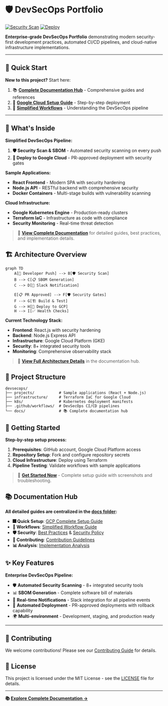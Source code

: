 # 🛡️ DevSecOps Portfolio

[![Security Scan](https://github.com/msrj-xyz/devsecops/actions/workflows/security-scan.yml/badge.svg)](https://github.com/msrj-xyz/devsecops/actions/workflows/security-scan.yml)
[![Deploy](https://github.com/msrj-xyz/devsecops/actions/workflows/deploy.yml/badge.svg)](https://github.com/msrj-xyz/devsecops/actions/workflows/deploy.yml)

**Enterprise-grade DevSecOps Portfolio** demonstrating modern security-first development practices, automated CI/CD pipelines, and cloud-native infrastructure implementations.

---

## 🚀 Quick Start

**New to this project?** Start here:

1. 📚 **[Complete Documentation Hub](./docs/README.md)** - Comprehensive guides and references
2. 🌟 **[Google Cloud Setup Guide](./docs/GCP_COMPLETE_SETUP_GUIDE.md)** - Step-by-step deployment
3. 🔄 **[Simplified Workflows](./docs/WORKFLOW_GUIDE.md)** - Understanding the DevSecOps pipeline

---

## 🎯 What's Inside

**Simplified DevSecOps Pipeline:**

1. **🛡️ Security Scan & SBOM** - Automated security scanning on every push
2. **🚀 Deploy to Google Cloud** - PR-approved deployment with security gates

**Sample Applications:**
- **React Frontend** - Modern SPA with security hardening
- **Node.js API** - RESTful backend with comprehensive security
- **Docker Containers** - Multi-stage builds with vulnerability scanning

**Cloud Infrastructure:**
- **Google Kubernetes Engine** - Production-ready clusters
- **Terraform IaC** - Infrastructure as code with compliance
- **Security Monitoring** - Real-time threat detection

> 📖 **[View Complete Documentation](./docs/README.md)** for detailed guides, best practices, and implementation details.

## 🏗️ Architecture Overview

```mermaid
graph TD
    A[📝 Developer Push] --> B[🛡️ Security Scan]
    B --> C[📋 SBOM Generation]
    C --> D[🔔 Slack Notification]
    
    E[📋 PR Approved] --> F[🛡️ Security Gates]
    F --> G[🏗️ Build & Test]
    G --> H[🚀 Deploy to GCP]
    H --> I[✅ Health Checks]
```

**Current Technology Stack:**
- **Frontend**: React.js with security hardening
- **Backend**: Node.js Express API
- **Infrastructure**: Google Cloud Platform (GKE)
- **Security**: 8+ integrated security tools
- **Monitoring**: Comprehensive observability stack

> 🔧 **[View Full Architecture Details](./docs/README.md#architecture-documentation)** in the documentation hub.

## 📁 Project Structure

```
devsecops/
├── projects/           # Sample applications (React + Node.js)
├── infrastructure/     # Terraform IaC for Google Cloud
├── k8s/                # Kubernetes deployment manifests
├── .github/workflows/  # DevSecOps CI/CD pipelines
└── docs/               # 📚 Complete documentation hub
```

## 📅 Getting Started

**Step-by-step setup process:**

1. **Prerequisites**: GitHub account, Google Cloud Platform access
2. **Repository Setup**: Fork and configure repository secrets
3. **Cloud Infrastructure**: Deploy using Terraform
4. **Pipeline Testing**: Validate workflows with sample applications

> 🚀 **[Get Started Now](./docs/GCP_COMPLETE_SETUP_GUIDE.md)** - Complete setup guide with screenshots and troubleshooting.

## 📚 Documentation Hub

**All detailed guides are centralized in the [docs folder](./docs/README.md):**

- **🎆 Quick Setup**: [GCP Complete Setup Guide](./docs/GCP_COMPLETE_SETUP_GUIDE.md)
- **🔄 Workflows**: [Simplified Workflow Guide](./docs/WORKFLOW_GUIDE.md) 
- **🛡️ Security**: [Best Practices](./docs/BEST_PRACTICES.md) & [Security Policy](./docs/SECURITY_POLICY.md)
- **🤝 Contributing**: [Contribution Guidelines](./docs/CONTRIBUTING.md)
- **📊 Analysis**: [Implementation Analysis](./docs/WORKFLOW_ANALYSIS.md)

## ✨ Key Features

**Enterprise DevSecOps Pipeline:**
- 🛡️ **Automated Security Scanning** - 8+ integrated security tools
- 📊 **SBOM Generation** - Complete software bill of materials
- 🔔 **Real-time Notifications** - Slack integration for all pipeline events
- 🚀 **Automated Deployment** - PR-approved deployments with rollback capability
- 🌍 **Multi-environment** - Development, staging, and production ready

---

## 🤝 Contributing

We welcome contributions! Please see our [Contributing Guide](./docs/CONTRIBUTING.md) for details.

## 📜 License

This project is licensed under the MIT License - see the [LICENSE](LICENSE) file for details.

---

**📚 [Explore Complete Documentation →](./docs/README.md)**